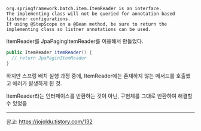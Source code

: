 ```
org.springframework.batch.item.ItemReader is an interface.
The implementing class will not be queried for annotation based listener configurations.
If using @StepScope on a @Bean method, be sure to return the implementing class so listner annotations can be used.
```

ItemReader를 JpaPagingItemReader를 이용해서 만들었다.
```java
public ItemReader itemReader() {
  // return JpaPaginItemReader
} 
```

하지만 스프링 배치 실행 과정 중에, ItemReader에는 존재하지 않는 메서드를 호출했고 에러가 발생하게 된 것.

ItemReader라는 인터페이스를 반환하는 것이 아닌, 구현체를 그대로 반환하여 해결할 수 있었음

***
참고: https://jojoldu.tistory.com/132
